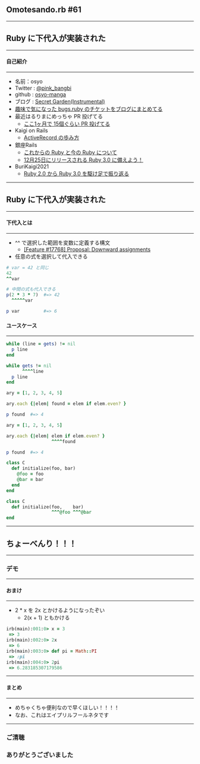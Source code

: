 ## Omotesando.rb #61

- - -

## Ruby に下代入が実装された

---

#### 自己紹介
- - -

* 名前：osyo
* Twitter : [@pink_bangbi](https://twitter.com/pink_bangbi)
* github  : [osyo-manga](https://github.com/osyo-manga)
* ブログ  : [Secret Garden(Instrumental)](http://secret-garden.hatenablog.com)
* [趣味で気になった bugs.ruby のチケットをブログにまとめてる](https://secret-garden.hatenablog.com/archive/category/bugs.ruby)               <!-- .element: class="fragment" -->
* 最近はるりまにめっちゃ PR 投げてる                   <!-- .element: class="fragment" -->
    * [ここ1ヶ月で 15個ぐらい PR 投げてる](https://github.com/rurema/doctree/pulls?q=is%3Apr+author%3Aosyo-manga)
* Kaigi on Rails                 <!-- .element: class="fragment" -->
    * [ActiveRecord の歩み方](https://speakerdeck.com/osyo/activerecord-falsebu-mifang)
* 銀座Rails                   <!-- .element: class="fragment" -->
    * [これからの Ruby と今の Ruby について](https://speakerdeck.com/osyo/korekarafalse-ruby-tojin-false-ruby-nituite)
    * [12月25日にリリースされる Ruby 3.0 に備えよう！](https://speakerdeck.com/osyo/12yue-25ri-niririsusareru-ruby-3-dot-0-nibei-eyou)
* BuriKaigi2021                 <!-- .element: class="fragment" -->
    * [Ruby 2.0 から Ruby 3.0 を駆け足で振り返る](https://speakerdeck.com/osyo/ruby-2-dot-0-kara-ruby-3-dot-0-woqu-kezu-dezhen-rifan-ru)

---

## Ruby に下代入が実装された

---

#### 下代入とは
- - -

* ^^ で選択した範囲を変数に定義する構文       <!-- .element: class="fragment" -->
    * [[Feature #17768] Proposal: Downward assignments](https://bugs.ruby-lang.org/issues/17768)
* 任意の式を選択して代入できる       <!-- .element: class="fragment" -->

```ruby
# var = 42 と同じ
42
^^var

# 中間の式も代入できる
p(2 * 3 * 7)  #=> 42
  ^^^^^var

p var         #=> 6
```
<!-- .element: class="fragment" -->

>>>

#### ユースケース
- - -

```ruby
while (line = gets) != nil
  p line
end
```

```ruby
while gets != nil
      ^^^^line
  p line
end
```
<!-- .element: class="fragment" -->

>>>

```ruby
ary = [1, 2, 3, 4, 5]

ary.each {|elem| found = elem if elem.even? }

p found  #=> 4
```

```ruby
ary = [1, 2, 3, 4, 5]

ary.each {|elem| elem if elem.even? }
                 ^^^^found

p found  #=> 4
```
<!-- .element: class="fragment" -->

>>>

```ruby
class C
  def initialize(foo, bar)
    @foo = foo
    @bar = bar
  end
end
```

```ruby
class C
  def initialize(foo,    bar)
                 ^^^@foo ^^^@bar
end
```
<!-- .element: class="fragment" -->

---

## ちょーべんり！！！

---

### デモ

---

#### おまけ
- - -

* 2 * x を 2x とかけるようになったぞい
    * 2(x + 1) ともかける

```ruby
irb(main):001:0> x = 3
 => 3
irb(main):002:0> 2x
 => 6
irb(main):003:0> def pi = Math::PI
 => :pi
irb(main):004:0> 2pi
 => 6.283185307179586
```

---


#### まとめ
- - -

* めちゃくちゃ便利なので早くほしい！！！！       <!-- .element: class="fragment" -->
* なお、これはエイプリルフールネタです       <!-- .element: class="fragment" -->

---

### ご清聴
### ありがとうございました


